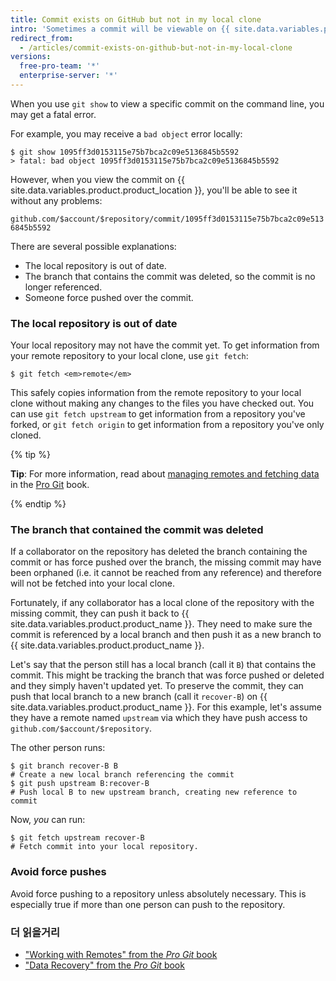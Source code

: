 ```yaml
---
title: Commit exists on GitHub but not in my local clone
intro: 'Sometimes a commit will be viewable on {{ site.data.variables.product.product_name }}, but will not exist in your local clone of the repository.'
redirect_from:
  - /articles/commit-exists-on-github-but-not-in-my-local-clone
versions:
  free-pro-team: '*'
  enterprise-server: '*'
---
```


When you use `git show` to view a specific commit on the command line, you may get a fatal error.

For example, you may receive a `bad object` error locally:

```shell
$ git show 1095ff3d0153115e75b7bca2c09e5136845b5592
> fatal: bad object 1095ff3d0153115e75b7bca2c09e5136845b5592
```

However, when you view the commit on {{ site.data.variables.product.product_location }}, you'll be able to see it without any problems:

`github.com/$account/$repository/commit/1095ff3d0153115e75b7bca2c09e5136845b5592`

There are several possible explanations:

* The local repository is out of date.
* The branch that contains the commit was deleted, so the commit is no longer referenced.
* Someone force pushed over the commit.

### The local repository is out of date

Your local repository may not have the commit yet. To get information from your remote repository to your local clone, use `git fetch`:

```shell
$ git fetch <em>remote</em>
```

This safely copies information from the remote repository to your local clone without making any changes to the files you have checked out. You can use `git fetch upstream` to get information from a repository you've forked, or `git fetch origin` to get information from a repository you've only cloned.

{% tip %}

**Tip**: For more information, read about [managing remotes and fetching data](https://git-scm.com/book/en/Git-Basics-Working-with-Remotes) in the [Pro Git](https://git-scm.com/book) book.

{% endtip %}

### The branch that contained the commit was deleted

If a collaborator on the repository has deleted the branch containing the commit or has force pushed over the branch, the missing commit may have been orphaned (i.e. it cannot be reached from any reference) and therefore will not be fetched into your local clone.

Fortunately, if any collaborator has a local clone of the repository with the missing commit, they can push it back to {{ site.data.variables.product.product_name }}.  They need to make sure the commit is referenced by a local branch and then push it as a new branch to {{ site.data.variables.product.product_name }}.

Let's say that the person still has a local branch (call it `B`) that contains the commit.  This might be tracking the branch that was force pushed or deleted and they simply haven't updated yet.  To preserve the commit, they can push that local branch to a new branch (call it `recover-B`) on {{ site.data.variables.product.product_name }}.  For this example, let's assume they have a remote named `upstream` via which they have push access to `github.com/$account/$repository`.

The other person runs:

```shell
$ git branch recover-B B
# Create a new local branch referencing the commit
$ git push upstream B:recover-B
# Push local B to new upstream branch, creating new reference to commit
```

Now, *you* can run:

```shell
$ git fetch upstream recover-B
# Fetch commit into your local repository.
```

### Avoid force pushes

Avoid force pushing to a repository unless absolutely necessary. This is especially true if more than one person can push to the repository.

### 더 읽을거리

- ["Working with Remotes" from the _Pro Git_ book](https://git-scm.com/book/en/Git-Basics-Working-with-Remotes)
- ["Data Recovery" from the _Pro Git_ book](https://git-scm.com/book/en/Git-Internals-Maintenance-and-Data-Recovery)
